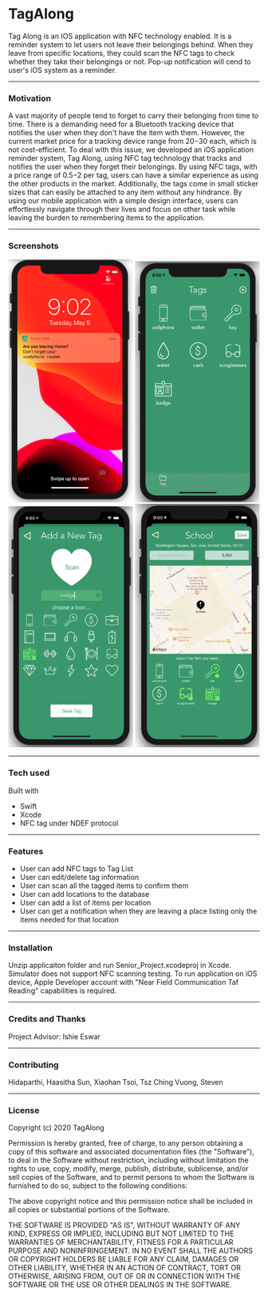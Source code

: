 # TagAlong

 Tag Along is an IOS application with NFC technology enabled. It is a reminder system to let users not leave their belongings behind. When they leave from specific locations, they could scan the NFC tags to check whether they take their belongings or not. Pop-up notification will cend to user's iOS system as a reminder.
 
 ---
 ### Motivation
  A vast majority of people tend to forget to carry their belonging from time to time. There is a demanding need for a Bluetooth tracking device that notifies the user when they don't have the item with them. However, the current market price for a tracking device range from $20-$30 each, which is not cost-efficient. To deal with this issue, we developed an iOS application reminder system, Tag Along, using NFC tag technology that tracks and notifies the user when they forget their belongings. 
  By using NFC tags, with a price range of $0.5-$2 per tag, users can have a similar experience as using the other products in the market. Additionally, the tags come in small sticker sizes that can easily be attached to any item without any hindrance. By using our mobile application with a simple design interface, users can effortlessly navigate through their lives and focus on other task while leaving the burden to remembering items to the application.

---
### Screenshots
<img width="250" alt="1" src="https://github.com/tsoimavis/TagAlong/blob/master/Senior_Project/Screen%20Shot%202020-05-05%20at%209.02.05%20PM.png?raw=true">
<img width="250" alt="1" src="https://github.com/tsoimavis/TagAlong/blob/master/Senior_Project/Screen%20Shot%202020-05-05%20at%209.00.29%20PM.png">
<img width="250" alt="1" src="https://github.com/tsoimavis/TagAlong/blob/master/Senior_Project/Screen%20Shot%202020-05-05%20at%209.00.18%20PM.png">
<img width="250" alt="1" src="https://github.com/tsoimavis/TagAlong/blob/master/Senior_Project/Screen%20Shot%202020-05-05%20at%209.00.54%20PM.png">

---
### Tech used

Built with
- Swift
- Xcode
- NFC tag under NDEF protocol

---
### Features
- User can add NFC tags to Tag List
- User can edit/delete tag information
- User can scan all the tagged items to confirm them
- User can add locations to the database
- User can add a list of items per location
- User can get a notification when they are leaving a place listing only the items needed for that location

---
### Installation
Unzip applicaiton folder and run Senior_Project.xcodeproj in Xcode.
Simulator does not support NFC scanning testing.
To run application on iOS device, Apple Developer account with "Near Field Communication Taf Reading" capabilities is required.

---
### Credits and Thanks

Project Advisor: Ishie Eswar

---
### Contributing
Hidaparthi, Haasitha
Sun, Xiaohan 
Tsoi, Tsz Ching
Vuong, Steven


---
### License

Copyright (c) 2020 TagAlong

Permission is hereby granted, free of charge, to any person obtaining a copy
of this software and associated documentation files (the "Software"), to deal
in the Software without restriction, including without limitation the rights
to use, copy, modify, merge, publish, distribute, sublicense, and/or sell
copies of the Software, and to permit persons to whom the Software is
furnished to do so, subject to the following conditions:

The above copyright notice and this permission notice shall be included in all
copies or substantial portions of the Software.

THE SOFTWARE IS PROVIDED "AS IS", WITHOUT WARRANTY OF ANY KIND, EXPRESS OR
IMPLIED, INCLUDING BUT NOT LIMITED TO THE WARRANTIES OF MERCHANTABILITY,
FITNESS FOR A PARTICULAR PURPOSE AND NONINFRINGEMENT. IN NO EVENT SHALL THE
AUTHORS OR COPYRIGHT HOLDERS BE LIABLE FOR ANY CLAIM, DAMAGES OR OTHER
LIABILITY, WHETHER IN AN ACTION OF CONTRACT, TORT OR OTHERWISE, ARISING FROM,
OUT OF OR IN CONNECTION WITH THE SOFTWARE OR THE USE OR OTHER DEALINGS IN THE
SOFTWARE.

